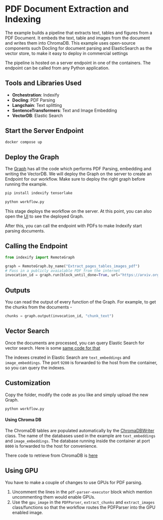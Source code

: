 # PDF Document Extraction and Indexing

The example builds a pipeline that extracts text, tables and figures from a PDF Document. It embeds the text, table and images from the document and writes them into ChromaDB.
This example uses open-source components such Docling for document parsing and ElasticSearch as the vector store, to make it easy to deploy in commercial settings

The pipeline is hosted on a server endpoint in one of the containers. The endpoint can be called from any Python application.

## Tools and Libraries Used 
* **Orchestration**: Indexify
* **Docling**: PDF Parsing
* **Langchain**: Text splitting
* **SentenceTransformers**: Text and Image Embedding
* **VectorDB**: Elastic Search

## Start the Server Endpoint

```bash
docker compose up
```

## Deploy the Graph
The [Graph](workflow.py) has all the code which performs PDF Parsing, embedding and writing the VectorDB. We will deploy the Graph on the server to create an Endpoint for our workflow. 
Make sure to deploy the right graph before running the example.

```bash
pip install indexify tensorlake
```

```bash
python workflow.py
```

This stage deploys the workflow on the server. At this point, you can also open the [UI](http://localhost:8900) to see the deployed Graph.

After this, you can call the endpoint with PDFs to make Indexify start parsing documents.

## Calling the Endpoint 

```python
from indexify import RemoteGraph

graph = RemoteGraph.by_name("Extract_pages_tables_images_pdf")
# Pass in a publicly avaialable PDF from the internet 
invocation_id = graph.run(block_until_done=True, url="https://arxiv.org/pdf/2501.12948")
```

## Outputs 
You can read the output of every function of the Graph. For example, to get the chunks from the documents - 

```python
chunks = graph.output(invocation_id, "chunk_text")
```

## Vector Search

Once the documents are processed, you can query Elastic Search for vector search. Here is some [same code for that](https://github.com/tensorlakeai/indexify/blob/main/examples/pdf_document_extraction/es_retrieve.py)

The indexes created in Elastic Search are `text_embeddings` and `image_embeddings`. The port `9200` is forwarded to the host from the container, so you can query the indexes.


## Customization

Copy the folder, modify the code as you like and simply upload the new Graph.

```bash
python workflow.py
```

#### Using Chroma DB 

The ChromaDB tables are populated automatically by the [ChromaDBWriter](https://github.com/tensorlakeai/indexify/blob/main/examples/pdf_document_extraction/chromadb_writer.py) class.
The name of the databases used in the example are `text_embeddings` and `image_embeddings`. The database running inside the container at port `8000` is forwarded to the host for convenience. 

There code to retrieve from ChromaDB is [here](https://github.com/tensorlakeai/indexify/blob/main/examples/pdf_document_extraction/chromadb_retreive.py)

## Using GPU

You have to make a couple of changes to use GPUs for PDF parsing.
1. Uncomment the lines in the `pdf-parser-executor` block which mention uncommenting them would enable GPUs.
2. Use the `gpu_image` in the `PDFParser`, `extract_chunks` and `extract_images` class/functions so that the workflow routes the PDFParser into the GPU enabled image.
